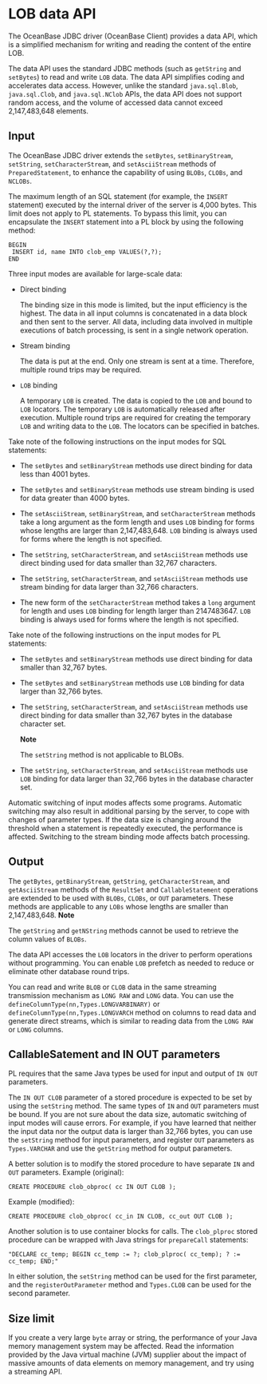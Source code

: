 LOB data API 
=================================

The OceanBase JDBC driver (OceanBase Client) provides a data API, which is a simplified mechanism for writing and reading the content of the entire LOB. 

The data API uses the standard JDBC methods (such as `getString` and `setBytes`) to read and write `LOB` data. The data API simplifies coding and accelerates data access. However, unlike the standard `java.sql.Blob`, `java.sql.Clob`, and `java.sql.NClob` APIs, the data API does not support random access, and the volume of accessed data cannot exceed 2,147,483,648 elements. 

Input 
-----------------------

The OceanBase JDBC driver extends the `setBytes`, `setBinaryStream`, `setString`, `setCharacterStream`, and `setAsciiStream` methods of `PreparedStatement`, to enhance the capability of using `BLOBs`, `CLOBs`, and `NCLOBs`. 

The maximum length of an SQL statement (for example, the `INSERT` statement) executed by the internal driver of the server is 4,000 bytes. This limit does not apply to PL statements. To bypass this limit, you can encapsulate the `INSERT` statement into a PL block by using the following method:

```unknow
BEGIN
 INSERT id, name INTO clob_emp VALUES(?,?);
END
```



Three input modes are available for large-scale data:

* Direct binding

  The binding size in this mode is limited, but the input efficiency is the highest. The data in all input columns is concatenated in a data block and then sent to the server. All data, including data involved in multiple executions of batch processing, is sent in a single network operation.
  




<!-- -->

* Stream binding

  The data is put at the end. Only one stream is sent at a time. Therefore, multiple round trips may be required.
  




<!-- -->

* `LOB` binding

  A temporary `LOB` is created. The data is copied to the `LOB` and bound to `LOB` locators. The temporary `LOB` is automatically released after execution. Multiple round trips are required for creating the temporary `LOB` and writing data to the `LOB`. The locators can be specified in batches.
  




Take note of the following instructions on the input modes for SQL statements:

* The `setBytes` and `setBinaryStream` methods use direct binding for data less than 4001 bytes.

  

* The `setBytes` and `setBinaryStream` methods use stream binding is used for data greater than 4000 bytes.

  

* The `setAsciiStream`, `setBinaryStream`, and `setCharacterStream` methods take a long argument as the form length and uses `LOB` binding for forms whose lengths are larger than 2,147,483,648. `LOB` binding is always used for forms where the length is not specified.

  

* The `setString`, `setCharacterStream`, and `setAsciiStream` methods use direct binding used for data smaller than 32,767 characters.

  

* The `setString`, `setCharacterStream`, and `setAsciiStream` methods use stream binding for data larger than 32,766 characters.

  

* The new form of the `setCharacterStream` method takes a `long` argument for length and uses `LOB` binding for length larger than 2147483647. `LOB` binding is always used for forms where the length is not specified.

  




Take note of the following instructions on the input modes for PL statements:

* The `setBytes` and `setBinaryStream` methods use direct binding for data smaller than 32,767 bytes.

  

* The `setBytes` and `setBinaryStream` methods use `LOB` binding for data larger than 32,766 bytes.

  

* The `setString`, `setCharacterStream`, and `setAsciiStream` methods use direct binding for data smaller than 32,767 bytes in the database character set. 

  **Note**

  

  The `setString` method is not applicable to BLOBs.
  

* The `setString`, `setCharacterStream`, and `setAsciiStream` methods use `LOB` binding for data larger than 32,766 bytes in the database character set.

  




Automatic switching of input modes affects some programs. Automatic switching may also result in additional parsing by the server, to cope with changes of parameter types. If the data size is changing around the threshold when a statement is repeatedly executed, the performance is affected. Switching to the stream binding mode affects batch processing. 

Output 
------------------------

The `getBytes`, `getBinaryStream`, `getString`, `getCharacterStream`, and `getAsciiStream` methods of the `ResultSet` and `CallableStatement` operations are extended to be used with `BLOBs`, `CLOBs`, or `OUT` parameters. These methods are applicable to any `LOBs` whose lengths are smaller than 2,147,483,648. 
**Note**



The `getString` and `getNString` methods cannot be used to retrieve the column values of `BLOBs`.

The data API accesses the `LOB` locators in the driver to perform operations without programming. You can enable `LOB` prefetch as needed to reduce or eliminate other database round trips.

You can read and write `BLOB` or `CLOB` data in the same streaming transmission mechanism as `LONG RAW` and `LONG` data. You can use the `defineColumnType(nn,Types.LONGVARBINARY)` or `defineColumnType(nn,Types.LONGVARCH` method on columns to read data and generate direct streams, which is similar to reading data from the `LONG RAW` or `LONG` columns. 

CallableSatement and IN OUT parameters 
--------------------------------------------------------

PL requires that the same Java types be used for input and output of `IN OUT` parameters. 

The `IN OUT CLOB` parameter of a stored procedure is expected to be set by using the `setString` method. The same types of `IN` and `OUT` parameters must be bound. If you are not sure about the data size, automatic switching of input modes will cause errors. For example, if you have learned that neither the input data nor the output data is larger than 32,766 bytes, you can use the `setString` method for input parameters, and register `OUT` parameters as `Types.VARCHAR` and use the `getString` method for output parameters. 

A better solution is to modify the stored procedure to have separate `IN` and `OUT` parameters. Example (original):

```unknow
CREATE PROCEDURE clob_obproc( cc IN OUT CLOB );
```



Example (modified):

```unknow
CREATE PROCEDURE clob_obproc( cc_in IN CLOB, cc_out OUT CLOB );
```



Another solution is to use container blocks for calls. The `clob_plproc` stored procedure can be wrapped with Java strings for `prepareCall` statements:

```unknow
"DECLARE cc_temp; BEGIN cc_temp := ?; clob_plproc( cc_temp); ? := cc_temp; END;"
```



In either solution, the `setString` method can be used for the first parameter, and the `registerOutParameter` method and `Types.CLOB` can be used for the second parameter. 

Size limit 
----------------------------

If you create a very large `byte` array or string, the performance of your Java memory management system may be affected. Read the information provided by the Java virtual machine (JVM) supplier about the impact of massive amounts of data elements on memory management, and try using a streaming API.
